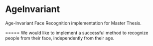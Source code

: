 # AgeInvariant
Age-Invariant Face Recognition implementation for Master Thesis.

=====
We would like to implement a successful method to recognize people from their face, independently from their age.

